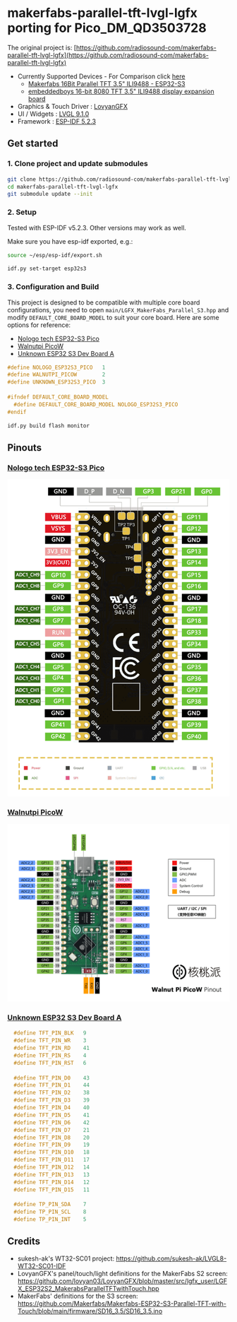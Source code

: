# makerfabs-parallel-tft-lvgl-lgfx porting for Pico_DM_QD3503728

The original project is: [https://github.com/radiosound-com/makerfabs-parallel-tft-lvgl-lgfx](https://github.com/radiosound-com/makerfabs-parallel-tft-lvgl-lgfx)

- Currently Supported Devices - For Comparison click [here](#currently-supported-devices)
  - [Makerfabs 16Bit Parallel TFT 3.5" ILI9488 - ESP32-S3](https://bit.ly/ESP32S335D)
  - [embeddedboys 16-bit 8080 TFT 3.5" ILI9488 display expansion board](https://gf.bilibili.com/item/detail/1105188098)
- Graphics & Touch Driver : [LovyanGFX](https://github.com/lovyan03/LovyanGFX)
- UI / Widgets : [LVGL 9.1.0](https://github.com/lvgl/lvgl)
- Framework : [ESP-IDF 5.2.3](https://github.com/espressif/esp-idf/)

## Get started

### 1. Clone project and update submodules
```bash
git clone https://github.com/radiosound-com/makerfabs-parallel-tft-lvgl-lgfx
cd makerfabs-parallel-tft-lvgl-lgfx
git submodule update --init
```

### 2. Setup

Tested with ESP-IDF v5.2.3. Other versions may work as well.

Make sure you have esp-idf exported, e.g.:

```sh
source ~/esp/esp-idf/export.sh
```

<!-- Depending on which board you have:

```sh
idf.py set-target esp32s2
```

or -->

```sh
idf.py set-target esp32s3
```

### 3. Configuration and Build

This project is designed to be compatible with multiple core board configurations, you need to open `main/LGFX_MakerFabs_Parallel_S3.hpp` and modify `DEFAULT_CORE_BOARD_MODEL` to suit your core board. Here are some options for reference:

- [Nologo tech ESP32-S3 Pico](https://www.nologo.tech/product/esp32/esp32s3/esp32s3Pico/esp32S3Pico.html)
- [Walnutpi PicoW](https://walnutpi.com/docs/walnutpi_picow/)
- [Unknown ESP32 S3 Dev Board A](https://item.taobao.com/item.htm?_u=21m6r7hse5f8&id=749667421699)

```c
#define NOLOGO_ESP32S3_PICO   1
#define WALNUTPI_PICOW        2
#define UNKNOWN_ESP32S3_PICO  3

#ifndef DEFAULT_CORE_BOARD_MODEL
  #define DEFAULT_CORE_BOARD_MODEL NOLOGO_ESP32S3_PICO
#endif
```

```sh
idf.py build flash monitor
```

## Pinouts

### [Nologo tech ESP32-S3 Pico](https://www.nologo.tech/product/esp32/esp32s3/esp32s3Pico/esp32S3Pico.html)
![nologo_esp32s3_pico](./assets/esp32s3picofoot_compressed.png)

### [Walnutpi PicoW](https://walnutpi.com/docs/walnutpi_picow/)
![walnutpi_picow](./assets/intro3_compressed.png)

### [Unknown ESP32 S3 Dev Board A](https://item.taobao.com/item.htm?_u=21m6r7hse5f8&id=749667421699)

```c
  #define TFT_PIN_BLK   9
  #define TFT_PIN_WR    3
  #define TFT_PIN_RD    41
  #define TFT_PIN_RS    4
  #define TFT_PIN_RST   6

  #define TFT_PIN_D0    43
  #define TFT_PIN_D1    44
  #define TFT_PIN_D2    38
  #define TFT_PIN_D3    39
  #define TFT_PIN_D4    40
  #define TFT_PIN_D5    41
  #define TFT_PIN_D6    42
  #define TFT_PIN_D7    21
  #define TFT_PIN_D8    20
  #define TFT_PIN_D9    19
  #define TFT_PIN_D10   18
  #define TFT_PIN_D11   17
  #define TFT_PIN_D12   14
  #define TFT_PIN_D13   13
  #define TFT_PIN_D14   12
  #define TFT_PIN_D15   11

  #define TP_PIN_SDA    7
  #define TP_PIN_SCL    8
  #define TP_PIN_INT    5
```

## Credits

* sukesh-ak's WT32-SC01 project: https://github.com/sukesh-ak/LVGL8-WT32-SC01-IDF
* LovyanGFX's panel/touch/light definitions for the MakerFabs S2 screen: https://github.com/lovyan03/LovyanGFX/blob/master/src/lgfx_user/LGFX_ESP32S2_MakerabsParallelTFTwithTouch.hpp
* MakerFabs' definitions for the S3 screen: https://github.com/Makerfabs/Makerfabs-ESP32-S3-Parallel-TFT-with-Touch/blob/main/firmware/SD16_3.5/SD16_3.5.ino